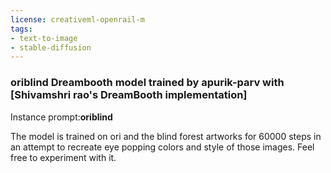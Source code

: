 ```yaml
---
license: creativeml-openrail-m
tags:
- text-to-image
- stable-diffusion
---
```

### oriblind Dreambooth model trained by apurik-parv with [Shivamshri rao's DreamBooth implementation]
Instance prompt:**oriblind**

The model is trained on ori and the blind forest artworks for 60000 steps in an attempt to recreate eye popping colors and style of those images.
Feel free to experiment with it.

